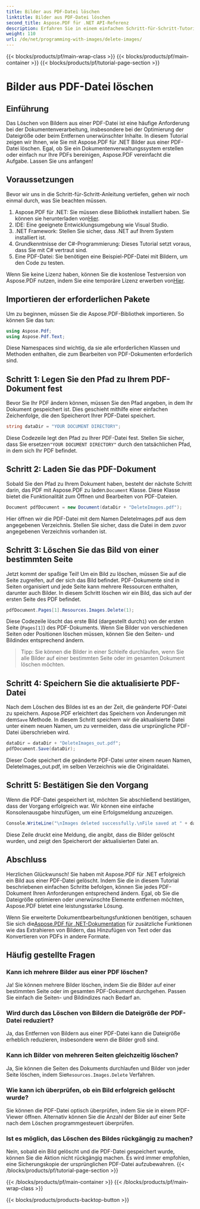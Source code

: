```yaml
---
title: Bilder aus PDF-Datei löschen
linktitle: Bilder aus PDF-Datei löschen
second_title: Aspose.PDF für .NET API-Referenz
description: Erfahren Sie in einem einfachen Schritt-für-Schritt-Tutorial, wie Sie mit Aspose.PDF für .NET Bilder aus PDF-Dateien löschen. Optimieren Sie PDFs, indem Sie unerwünschte Bilder einfach entfernen.
weight: 110
url: /de/net/programming-with-images/delete-images/
---
```


{{< blocks/products/pf/main-wrap-class >}}
{{< blocks/products/pf/main-container >}}
{{< blocks/products/pf/tutorial-page-section >}}

# Bilder aus PDF-Datei löschen

## Einführung

Das Löschen von Bildern aus einer PDF-Datei ist eine häufige Anforderung bei der Dokumentenverarbeitung, insbesondere bei der Optimierung der Dateigröße oder beim Entfernen unerwünschter Inhalte. In diesem Tutorial zeigen wir Ihnen, wie Sie mit Aspose.PDF für .NET Bilder aus einer PDF-Datei löschen. Egal, ob Sie ein Dokumentenverwaltungssystem erstellen oder einfach nur Ihre PDFs bereinigen, Aspose.PDF vereinfacht die Aufgabe. Lassen Sie uns anfangen!

## Voraussetzungen

Bevor wir uns in die Schritt-für-Schritt-Anleitung vertiefen, gehen wir noch einmal durch, was Sie beachten müssen.

1.  Aspose.PDF für .NET: Sie müssen diese Bibliothek installiert haben. Sie können sie herunterladen von[Hier](https://releases.aspose.com/pdf/net/).
2. IDE: Eine geeignete Entwicklungsumgebung wie Visual Studio.
3. .NET Framework: Stellen Sie sicher, dass .NET auf Ihrem System installiert ist.
4. Grundkenntnisse der C#-Programmierung: Dieses Tutorial setzt voraus, dass Sie mit C# vertraut sind.
5. Eine PDF-Datei: Sie benötigen eine Beispiel-PDF-Datei mit Bildern, um den Code zu testen.

 Wenn Sie keine Lizenz haben, können Sie die kostenlose Testversion von Aspose.PDF nutzen, indem Sie eine temporäre Lizenz erwerben von[Hier](https://purchase.aspose.com/temporary-license/).

## Importieren der erforderlichen Pakete

Um zu beginnen, müssen Sie die Aspose.PDF-Bibliothek importieren. So können Sie das tun:

```csharp
using Aspose.Pdf;
using Aspose.Pdf.Text;
```

Diese Namespaces sind wichtig, da sie alle erforderlichen Klassen und Methoden enthalten, die zum Bearbeiten von PDF-Dokumenten erforderlich sind.

## Schritt 1: Legen Sie den Pfad zu Ihrem PDF-Dokument fest

Bevor Sie Ihr PDF ändern können, müssen Sie den Pfad angeben, in dem Ihr Dokument gespeichert ist. Dies geschieht mithilfe einer einfachen Zeichenfolge, die den Speicherort Ihrer PDF-Datei speichert.

```csharp
string dataDir = "YOUR DOCUMENT DIRECTORY";
```

 Diese Codezeile legt den Pfad zu Ihrer PDF-Datei fest. Stellen Sie sicher, dass Sie ersetzen`"YOUR DOCUMENT DIRECTORY"` durch den tatsächlichen Pfad, in dem sich Ihr PDF befindet.

## Schritt 2: Laden Sie das PDF-Dokument

 Sobald Sie den Pfad zu Ihrem Dokument haben, besteht der nächste Schritt darin, das PDF mit Aspose.PDF zu laden.`Document` Klasse. Diese Klasse bietet die Funktionalität zum Öffnen und Bearbeiten von PDF-Dateien.

```csharp
Document pdfDocument = new Document(dataDir + "DeleteImages.pdf");
```

Hier öffnen wir die PDF-Datei mit dem Namen DeleteImages.pdf aus dem angegebenen Verzeichnis. Stellen Sie sicher, dass die Datei in dem zuvor angegebenen Verzeichnis vorhanden ist.

## Schritt 3: Löschen Sie das Bild von einer bestimmten Seite

Jetzt kommt der spaßige Teil! Um ein Bild zu löschen, müssen Sie auf die Seite zugreifen, auf der sich das Bild befindet. PDF-Dokumente sind in Seiten organisiert und jede Seite kann mehrere Ressourcen enthalten, darunter auch Bilder. In diesem Schritt löschen wir ein Bild, das sich auf der ersten Seite des PDF befindet.

```csharp
pdfDocument.Pages[1].Resources.Images.Delete(1);
```

 Diese Codezeile löscht das erste Bild (dargestellt durch`1`) von der ersten Seite (`Pages[1]`) des PDF-Dokuments. Wenn Sie Bilder von verschiedenen Seiten oder Positionen löschen müssen, können Sie den Seiten- und Bildindex entsprechend ändern.

> Tipp: Sie können die Bilder in einer Schleife durchlaufen, wenn Sie alle Bilder auf einer bestimmten Seite oder im gesamten Dokument löschen möchten.

## Schritt 4: Speichern Sie die aktualisierte PDF-Datei

 Nach dem Löschen des Bildes ist es an der Zeit, die geänderte PDF-Datei zu speichern. Aspose.PDF erleichtert das Speichern von Änderungen mit dem`Save` Methode. In diesem Schritt speichern wir die aktualisierte Datei unter einem neuen Namen, um zu vermeiden, dass die ursprüngliche PDF-Datei überschrieben wird.

```csharp
dataDir = dataDir + "DeleteImages_out.pdf";
pdfDocument.Save(dataDir);
```

Dieser Code speichert die geänderte PDF-Datei unter einem neuen Namen, DeleteImages_out.pdf, im selben Verzeichnis wie die Originaldatei.

## Schritt 5: Bestätigen Sie den Vorgang

Wenn die PDF-Datei gespeichert ist, möchten Sie abschließend bestätigen, dass der Vorgang erfolgreich war. Wir können eine einfache Konsolenausgabe hinzufügen, um eine Erfolgsmeldung anzuzeigen.

```csharp
Console.WriteLine("\nImages deleted successfully.\nFile saved at " + dataDir);
```

Diese Zeile druckt eine Meldung, die angibt, dass die Bilder gelöscht wurden, und zeigt den Speicherort der aktualisierten Datei an.

## Abschluss

Herzlichen Glückwunsch! Sie haben mit Aspose.PDF für .NET erfolgreich ein Bild aus einer PDF-Datei gelöscht. Indem Sie die in diesem Tutorial beschriebenen einfachen Schritte befolgen, können Sie jedes PDF-Dokument Ihren Anforderungen entsprechend ändern. Egal, ob Sie die Dateigröße optimieren oder unerwünschte Elemente entfernen möchten, Aspose.PDF bietet eine leistungsstarke Lösung.

 Wenn Sie erweiterte Dokumentbearbeitungsfunktionen benötigen, schauen Sie sich die[Aspose.PDF für .NET-Dokumentation](https://reference.aspose.com/pdf/net/) für zusätzliche Funktionen wie das Extrahieren von Bildern, das Hinzufügen von Text oder das Konvertieren von PDFs in andere Formate.

## Häufig gestellte Fragen

### Kann ich mehrere Bilder aus einer PDF löschen?
Ja! Sie können mehrere Bilder löschen, indem Sie die Bilder auf einer bestimmten Seite oder im gesamten PDF-Dokument durchgehen. Passen Sie einfach die Seiten- und Bildindizes nach Bedarf an.

### Wird durch das Löschen von Bildern die Dateigröße der PDF-Datei reduziert?
Ja, das Entfernen von Bildern aus einer PDF-Datei kann die Dateigröße erheblich reduzieren, insbesondere wenn die Bilder groß sind.

### Kann ich Bilder von mehreren Seiten gleichzeitig löschen?
 Ja, Sie können die Seiten des Dokuments durchlaufen und Bilder von jeder Seite löschen, indem Sie`Resources.Images.Delete` Verfahren.

### Wie kann ich überprüfen, ob ein Bild erfolgreich gelöscht wurde?
Sie können die PDF-Datei optisch überprüfen, indem Sie sie in einem PDF-Viewer öffnen. Alternativ können Sie die Anzahl der Bilder auf einer Seite nach dem Löschen programmgesteuert überprüfen.

### Ist es möglich, das Löschen des Bildes rückgängig zu machen?
Nein, sobald ein Bild gelöscht und die PDF-Datei gespeichert wurde, können Sie die Aktion nicht rückgängig machen. Es wird immer empfohlen, eine Sicherungskopie der ursprünglichen PDF-Datei aufzubewahren.
{{< /blocks/products/pf/tutorial-page-section >}}

{{< /blocks/products/pf/main-container >}}
{{< /blocks/products/pf/main-wrap-class >}}

{{< blocks/products/products-backtop-button >}}
